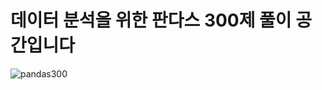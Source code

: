 # 데이터 분석을 위한 판다스 300제 풀이 공간입니다

![pandas300](https://github.com/YoungJun-Player/Pandas_300th_for_DataAnalyst/assets/166669781/960afa6c-b929-44f0-afa2-50cc84486235)
